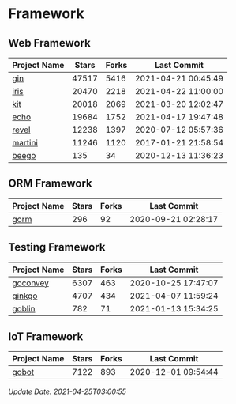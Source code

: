 # Framework

## Web Framework
| Project Name | Stars | Forks | Last Commit |
| ------------ | ----- | ----- | ----------- |
| [gin](https://github.com/gin-gonic/gin) | 47517 | 5416 | 2021-04-21 00:45:49 |
| [iris](https://github.com/kataras/iris) | 20470 | 2218 | 2021-04-22 11:00:00 |
| [kit](https://github.com/go-kit/kit) | 20018 | 2069 | 2021-03-20 12:02:47 |
| [echo](https://github.com/labstack/echo) | 19684 | 1752 | 2021-04-17 19:47:48 |
| [revel](https://github.com/revel/revel) | 12238 | 1397 | 2020-07-12 05:57:36 |
| [martini](https://github.com/go-martini/martini) | 11246 | 1120 | 2017-01-21 21:58:54 |
| [beego](https://github.com/astaxie/beego) | 135 | 34 | 2020-12-13 11:36:23 |

## ORM Framework
| Project Name | Stars | Forks | Last Commit |
| ------------ | ----- | ----- | ----------- |
| [gorm](https://github.com/jinzhu/gorm) | 296 | 92 | 2020-09-21 02:28:17 |

## Testing Framework
| Project Name | Stars | Forks | Last Commit |
| ------------ | ----- | ----- | ----------- |
| [goconvey](https://github.com/smartystreets/goconvey) | 6307 | 463 | 2020-10-25 17:47:07 |
| [ginkgo](https://github.com/onsi/ginkgo) | 4707 | 434 | 2021-04-07 11:59:24 |
| [goblin](https://github.com/franela/goblin) | 782 | 71 | 2021-01-13 15:34:25 |

## IoT Framework
| Project Name | Stars | Forks | Last Commit |
| ------------ | ----- | ----- | ----------- |
| [gobot](https://github.com/hybridgroup/gobot) | 7122 | 893 | 2020-12-01 09:54:44 |

*Update Date: 2021-04-25T03:00:55*